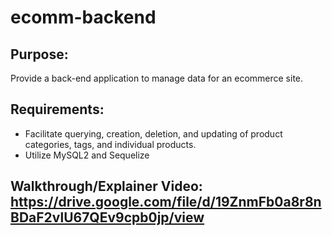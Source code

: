 # ecomm-backend

## Purpose:
Provide a back-end application to manage data for an ecommerce site.

## Requirements:
* Facilitate querying, creation, deletion, and updating of product categories, tags, and individual products.
* Utilize MySQL2 and Sequelize


## Walkthrough/Explainer Video: https://drive.google.com/file/d/19ZnmFb0a8r8nBDaF2vlU67QEv9cpb0jp/view
